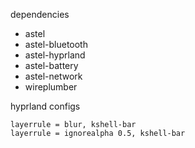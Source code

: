 
dependencies
- astel
- astel-bluetooth
- astel-hyprland
- astel-battery
- astel-network
- wireplumber

hyprland configs

```
layerrule = blur, kshell-bar
layerrule = ignorealpha 0.5, kshell-bar
```